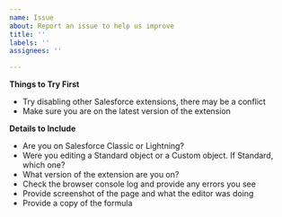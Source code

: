 ```yaml
---
name: Issue
about: Report an issue to help us improve
title: ''
labels: ''
assignees: ''

---
```


**Things to Try First**
- Try disabling other Salesforce extensions, there may be a conflict
- Make sure you are on the latest version of the extension

**Details to Include**
 - Are you on Salesforce Classic or Lightning?
- Were you editing a Standard object or a Custom object.  If Standard, which one?
- What version of the extension are you on?
- Check the browser console log and provide any errors you see
- Provide screenshot of the page and what the editor was doing
- Provide a copy of the formula
